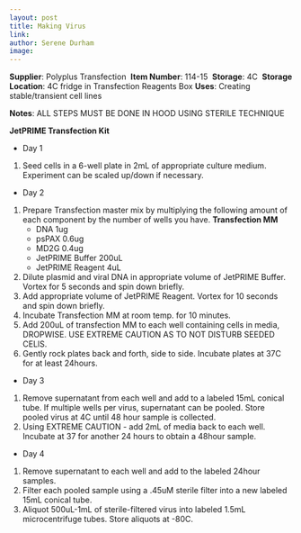 ```yaml
---
layout: post 
title: Making Virus
link: 
author: Serene Durham
image: 
---
```

​**Supplier**: Polyplus Transfection
​
**Item Number**: 114-15
​
**Storage**: 4C
​
**Storage Location**: 4C fridge in Transfection Reagents Box
​
**Uses**: Creating stable/transient cell lines

**Notes**: ALL STEPS MUST BE DONE IN HOOD USING STERILE TECHNIQUE


**JetPRIME Transfection Kit**

- Day 1
1. Seed cells in a 6-well plate in 2mL of appropriate culture medium. Experiment can be scaled up/down if necessary. 

- Day 2
1. Prepare Transfection master mix by multiplying the following amount of each component by the number of wells you have. 
	**Transfection MM**
	- DNA				1ug
	- psPAX				0.6ug
	- MD2G				0.4ug
	- JetPRIME Buffer	200uL
	- JetPRIME Reagent	4uL
2. Dilute plasmid and viral DNA in appropriate volume of JetPRIME Buffer. Vortex for 5 seconds and spin down briefly.
3. Add appropriate volume of JetPRIME Reagent. Vortex for 10 seconds and spin down briefly.
4. Incubate Transfection MM at room temp. for 10 minutes. 
5. Add 200uL of transfection MM to each well containing cells in media, DROPWISE. USE EXTREME CAUTION AS TO NOT DISTURB SEEDED CELlS.
6. Gently rock plates back and forth, side to side. Incubate plates at 37C for at least 24hours.  

- Day 3
1. Remove supernatant from each well and add to a labeled 15mL conical tube. If multiple wells per virus, supernatant can be pooled. Store pooled virus at 4C until 48 hour sample is collected.
2. Using EXTREME CAUTION - add 2mL of media back to each well. Incubate at 37 for another 24 hours to obtain a 48hour sample.

- Day 4
1. Remove supernatant to each well and add to the labeled 24hour samples. 
2. Filter each pooled sample using a .45uM sterile filter into a new labeled 15mL conical tube. 
3. Aliquot 500uL-1mL of sterile-filtered virus into labeled 1.5mL microcentrifuge tubes. Store aliquots at -80C.